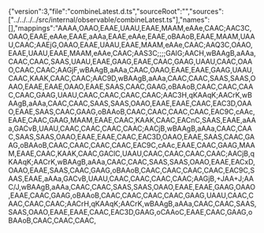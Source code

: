 {"version":3,"file":"combineLatest.d.ts","sourceRoot":"","sources":["../../../../src/internal/observable/combineLatest.ts"],"names":[],"mappings":"AAAA,OAAO,EAAE,UAAU,EAAE,MAAM,eAAe,CAAC;AAC3C,OAAO,EAAE,eAAe,EAAE,aAAa,EAAE,eAAe,EAAE,oBAAoB,EAAE,MAAM,UAAU,CAAC;AAEjG,OAAO,EAAE,UAAU,EAAE,MAAM,eAAe,CAAC;AAQ3C,OAAO,EAAE,UAAU,EAAE,MAAM,eAAe,CAAC;AAS3C;;;;GAIG;AACH,wBAAgB,aAAa,CAAC,CAAC,SAAS,UAAU,EAAE,GAAG,EAAE,CAAC,GAAG,UAAU,CAAC,OAAO,CAAC,CAAC;AAGjF,wBAAgB,aAAa,CAAC,OAAO,EAAE,EAAE,GAAG,UAAU,CAAC,KAAK,CAAC,CAAC;AAC9D,wBAAgB,aAAa,CAAC,CAAC,SAAS,SAAS,OAAO,EAAE,EAAE,OAAO,EAAE,SAAS,CAAC,GAAG,oBAAoB,CAAC,CAAC,CAAC,CAAC,GAAG,UAAU,CAAC,CAAC,CAAC,CAAC;AAC3H,qKAAqK;AACrK,wBAAgB,aAAa,CAAC,CAAC,SAAS,SAAS,OAAO,EAAE,EAAE,CAAC,EAC3D,OAAO,EAAE,SAAS,CAAC,GAAG,oBAAoB,CAAC,CAAC,CAAC,CAAC,EAC9C,cAAc,EAAE,CAAC,GAAG,MAAM,EAAE,CAAC,KAAK,CAAC,EACnC,SAAS,EAAE,aAAa,GACvB,UAAU,CAAC,CAAC,CAAC,CAAC;AACjB,wBAAgB,aAAa,CAAC,CAAC,SAAS,SAAS,OAAO,EAAE,EAAE,CAAC,EAC3D,OAAO,EAAE,SAAS,CAAC,GAAG,oBAAoB,CAAC,CAAC,CAAC,CAAC,EAC9C,cAAc,EAAE,CAAC,GAAG,MAAM,EAAE,CAAC,KAAK,CAAC,GAClC,UAAU,CAAC,CAAC,CAAC,CAAC;AACjB,qKAAqK;AACrK,wBAAgB,aAAa,CAAC,CAAC,SAAS,SAAS,OAAO,EAAE,EACxD,OAAO,EAAE,SAAS,CAAC,GAAG,oBAAoB,CAAC,CAAC,CAAC,CAAC,EAC9C,SAAS,EAAE,aAAa,GACvB,UAAU,CAAC,CAAC,CAAC,CAAC;AAGjB,+JAA+J;AAC/J,wBAAgB,aAAa,CAAC,CAAC,SAAS,SAAS,OAAO,EAAE,EAAE,GAAG,OAAO,EAAE,CAAC,GAAG,oBAAoB,CAAC,CAAC,CAAC,CAAC,GAAG,UAAU,CAAC,CAAC,CAAC,CAAC;AACrH,qKAAqK;AACrK,wBAAgB,aAAa,CAAC,CAAC,SAAS,SAAS,OAAO,EAAE,EAAE,CAAC,EAC3D,GAAG,oCAAoC,EAAE,CAAC,GAAG,oBAAoB,CAAC,CAAC,CAAC,